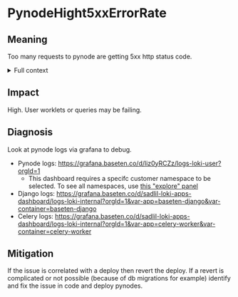 # PynodeHight5xxErrorRate

## Meaning

Too many requests to pynode are getting 5xx http status code.

<details>
<summary>Full context</summary>

Pynode is failing to process some requests and the failures are unexpected. This is likely an issue that needs to be fixed in Baseten code in pynode.

</details>

## Impact

High. User worklets or queries may be failing.

## Diagnosis

Look at pynode logs via grafana to debug.
- Pynode logs: https://grafana.baseten.co/d/liz0yRCZz/logs-loki-user?orgId=1
    - This dashboard requires a specifc customer namespace to be selected. To see all namespaces, use [this "explore" panel](https://grafana.baseten.co/goto/W81Q6Lwnk?orgId=1)
- Django logs: https://grafana.baseten.co/d/sadlil-loki-apps-dashboard/logs-loki-internal?orgId=1&var-app=baseten-django&var-container=baseten-django
- Celery logs: https://grafana.baseten.co/d/sadlil-loki-apps-dashboard/logs-loki-internal?orgId=1&var-app=celery-worker&var-container=celery-worker

## Mitigation

If the issue is correlated with a deploy then revert the deploy. If a revert is complicated or not possible (because of db migrations for example) identify  and fix the issue in code and deploy pynodes.
